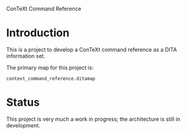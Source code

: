 ConTeXt Command Reference

# Introduction

This is a project to develop a ConTeXt command reference as a DITA information set.

The primary map for this project is:

    context_command_reference.ditamap
    
# Status

This project is very much a work in progress; the architecture is still in development.